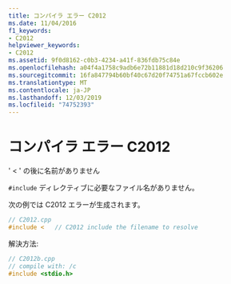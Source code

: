 ```yaml
---
title: コンパイラ エラー C2012
ms.date: 11/04/2016
f1_keywords:
- C2012
helpviewer_keywords:
- C2012
ms.assetid: 9f0d8162-c0b3-4234-a41f-836fdb75c84e
ms.openlocfilehash: a04f4a1758c9adb6e72b11881d18d210c9f36206
ms.sourcegitcommit: 16fa847794b60bf40c67d20f74751a67fccb602e
ms.translationtype: MT
ms.contentlocale: ja-JP
ms.lasthandoff: 12/03/2019
ms.locfileid: "74752393"
---
```

# <a name="compiler-error-c2012"></a>コンパイラ エラー C2012

' < ' の後に名前がありません

`#include` ディレクティブに必要なファイル名がありません。

次の例では C2012 エラーが生成されます。

```cpp
// C2012.cpp
#include <   // C2012 include the filename to resolve
```

解決方法:

```cpp
// C2012b.cpp
// compile with: /c
#include <stdio.h>
```
